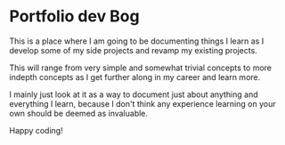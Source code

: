 # Portfolio dev Bog

This is a place where I am going to be documenting things I learn as I develop some of my side projects and revamp my existing projects.

This will range from very simple and somewhat trivial concepts to more indepth concepts as I get further along in my career and learn more.

I mainly just look at it as a way to document just about anything and everything I learn, because I don't think any experience learning on your own should be deemed as invaluable.

Happy coding!